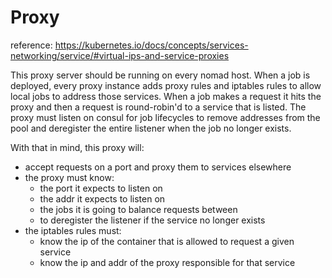 

# Proxy

reference: https://kubernetes.io/docs/concepts/services-networking/service/#virtual-ips-and-service-proxies


This proxy server should be running on every nomad host. When a job is deployed, every proxy instance adds proxy rules and iptables rules to allow local jobs to address those services. When a job makes a request it hits the proxy and then a request is round-robin'd to a service that is listed. The proxy must listen on consul for job lifecycles to remove addresses from the pool and deregister the entire listener when the job no longer exists.

With that in mind, this proxy will:
 - accept requests on a port and proxy them to services elsewhere
 - the proxy must know:
   - the port it expects to listen on
   - the addr it expects to listen on
   - the jobs it is going to balance requests between
   - to deregister the listener if the service no longer exists
 - the iptables rules must:
   - know the ip of the container that is allowed to request a given service
   - know the ip and addr of the proxy responsible for that service
